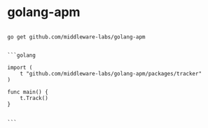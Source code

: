 # golang-apm

~~~~# middleware-labs/golang-apm

go get github.com/middleware-labs/golang-apm


```golang

import (
	t "github.com/middleware-labs/golang-apm/packages/tracker"
)

func main() {
	t.Track()
}


```